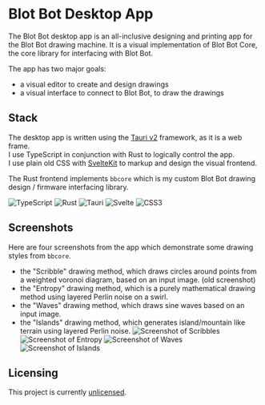 # Blot Bot Desktop App
The Blot Bot desktop app is an all-inclusive designing and printing app for the Blot Bot drawing machine.
It is a visual implementation of Blot Bot Core, the core library for interfacing with Blot Bot.

The app has two major goals:
- a visual editor to create and design drawings
- a visual interface to connect to Blot Bot, to draw the drawings

## Stack
The desktop app is written using the [Tauri v2](https://v2.tauri.app/) framework, as it is a web frame.<br>
I use TypeScript in conjunction with Rust to logically control the app.<br>
I use plain old CSS with [SvelteKit](https://svelte.dev/) to markup and design the visual frontend.<br>

The Rust frontend implements `bbcore` which is my custom Blot Bot drawing design / firmware interfacing library.

![TypeScript](https://img.shields.io/badge/typescript-%23007ACC.svg?style=for-the-badge&logo=typescript&logoColor=white)
![Rust](https://img.shields.io/badge/rust-%23000000.svg?style=for-the-badge&logo=rust&logoColor=white)
![Tauri](https://img.shields.io/badge/tauri-%2324C8DB.svg?style=for-the-badge&logo=tauri&logoColor=%23FFFFFF)
![Svelte](https://img.shields.io/badge/svelte-%23f1413d.svg?style=for-the-badge&logo=svelte&logoColor=white)
![CSS3](https://img.shields.io/badge/css3-%231572B6.svg?style=for-the-badge&logo=css3&logoColor=white)

## Screenshots
Here are four screenshots from the app which demonstrate some drawing styles from `bbcore`.
- the "Scribble" drawing method, which draws circles around points from a weighted voronoi diagram, based on an input image. (old screenshot)
- the "Entropy" drawing method, which is a purely mathematical drawing method using layered Perlin noise on a swirl.
- the "Waves" drawing method, which draws sine waves based on an input image.
- the "Islands" drawing method, which generates island/mountain like terrain using layered Perlin noise.
![Screenshot of Scribbles](https://i.imgur.com/dUKxQls.jpeg)
![Screenshot of Entropy](https://raw.githubusercontent.com/blot-bot-org/showcase/refs/heads/main/entropy.jpg)
![Screenshot of Waves](https://raw.githubusercontent.com/blot-bot-org/showcase/refs/heads/main/thegreatwave.jpg)
![Screenshot of Islands](https://raw.githubusercontent.com/blot-bot-org/showcase/refs/heads/main/islands.rs.jpg)


## Licensing
This project is currently [unlicensed](https://docs.github.com/en/repositories/managing-your-repositorys-settings-and-features/customizing-your-repository/licensing-a-repository#choosing-the-right-license).
